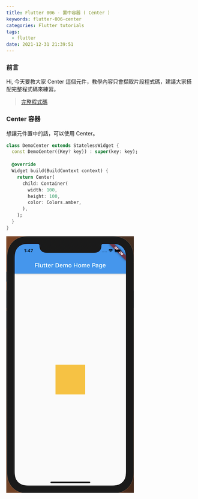 ```yaml
---
title: Flutter 006 - 置中容器 ( Center )
keywords: flutter-006-center
categories: Flutter tutorials
tags:
  - flutter
date: 2021-12-31 21:39:51
---
```

### 前言
Hi, 今天要教大家 Center 這個元件，教學內容只會擷取片段程式碼，建議大家搭配完整程式碼來練習。

> [完整程式碼](https://github.com/Daviswww/triathlon_flutter/tree/master/day06)
<!-- more -->
### Center 容器
想讓元件置中的話，可以使用 Center。

```dart
class DemoCenter extends StatelessWidget {
  const DemoCenter({Key? key}) : super(key: key);

  @override
  Widget build(BuildContext context) {
    return Center(
      child: Container(
        width: 100,
        height: 100,
        color: Colors.amber,
      ),
    );
  }
}
```
![](https://raw.githubusercontent.com/Daviswww/triathlon_flutter/master/day06/image/DrT35ku.png)